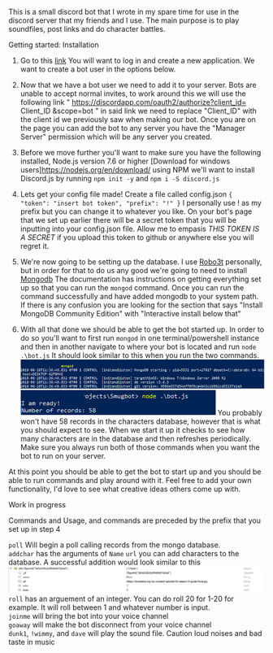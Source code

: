 This is a small discord bot that I wrote in my spare time for use in the discord server that my friends and I use. The main purpose is to play soundfiles, post links and do character battles. 


Getting started: Installation

1. Go to this [link](https://discordapp.com/developers/applications/me) You will want to log in and create a new application. We want to create a bot user in the options below.

2. Now that we have a bot user we need to add it to your server. Bots are unable to accept normal invites, to work around this we will use the following link " https://discordapp.com/oauth2/authorize?client_id= Client_ID &scope=bot " in said link we need to replace "Client_ID" with the client id we previously saw when making our bot. Once you are on the page you can add the bot to any server you have the "Manager Server" permission which will be any server you created.

3. Before we move further you'll want to make sure you have the following installed, Node.js version 7.6 or higher [Download for windows users]https://nodejs.org/en/download/ using NPM we'll want to install Discord.js by running `npm init -y` and `npm i -S discord.js`

4. Lets get your config file made! Create a file called config.json `{
  "token": "insert bot token",
  "prefix": "!"
}` I personally use ! as my prefix but you can change it to whatever you like. On your bot's page that we set up earlier there will be a secret token that you will be inputting into your config.json file. Allow me to empasis *THIS TOKEN IS A SECRET* if you upload this token to github or anywhere else you will regret it.

5. We're now going to be setting up the database. I use [Robo3t](https://robomongo.org/) personally, but in order for that to do us any good we're going to need to install [Mongodb](https://docs.mongodb.com/manual/administration/install-community/) The documentation has instructions on getting everything set up so that you can run the `mongod` command. Once you can run the command successfully and have added mongodb to your system path. If there is any confusion you are looking for the section that says "Install MongoDB Community Edition" with "Interactive install below that"

6. With all that done we should be able to get the bot started up. In order to do so you'll want to first run `mongod` in one terminal/powershell instance and then in another navigate to where your bot is located and run `node .\bot.js` It should look similar to this when you run the two commands. 
<br>![alt text](https://github.com/Trodrigs1120/DiscordSoundBot/blob/master/tutorialassets/Mongod.png "MongoDB Screenshot")
<br>![alt text](https://github.com/Trodrigs1120/DiscordSoundBot/blob/master/tutorialassets/NodeExample.png "Node Screenshot")
You probably won't have 58 records in the characters database, however that is what you should expect to see. When we start it up it checks to see how many characters are in the database and then refreshes periodically. Make sure you always run both of those commands when you want the bot to run on your server. 

At this point you should be able to get the bot to start up and you should be able to run commands and play around with it. Feel free to add your own functionality, I'd love to see what creative ideas others come up with. 


Work in progress 

 Commands and Usage, and commands are preceded by the prefix that you set up in step 4
 
 `poll` Will begin a poll calling records from the mongo database.
 <br>
 `addchar` has the arguments of `Name` `url` you can add characters to the database. A successful addition would look similar to this ![Minus the wins of course](https://raw.githubusercontent.com/Trodrigs1120/DiscordSoundBot/master/tutorialassets/recordexample.PNG)
 `roll` has an arguement of an integer. You can do roll 20 for 1-20 for example. It will roll between 1 and whatever number is input.
 <br> `joinme` will bring the bot into your voice channel
 <br> `goaway` will make the bot disconnect from your voice channel
 <br> `dunk1`, `!wimmy`, and `dave` will play the sound file. Caution loud noises and bad taste in music

